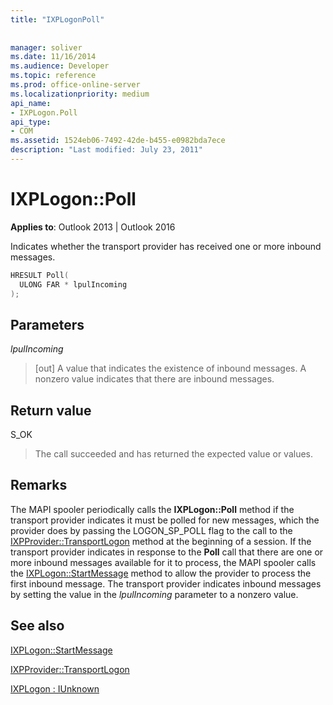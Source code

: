 ```yaml
---
title: "IXPLogonPoll"
 
 
manager: soliver
ms.date: 11/16/2014
ms.audience: Developer
ms.topic: reference
ms.prod: office-online-server
ms.localizationpriority: medium
api_name:
- IXPLogon.Poll
api_type:
- COM
ms.assetid: 1524eb06-7492-42de-b455-e0982bda7ece
description: "Last modified: July 23, 2011"
---
```


# IXPLogon::Poll

  
  
**Applies to**: Outlook 2013 | Outlook 2016 
  
Indicates whether the transport provider has received one or more inbound messages.
  
```cpp
HRESULT Poll(
  ULONG FAR * lpulIncoming
);
```

## Parameters

 _lpulIncoming_
  
> [out] A value that indicates the existence of inbound messages. A nonzero value indicates that there are inbound messages.
    
## Return value

S_OK 
  
> The call succeeded and has returned the expected value or values.
    
## Remarks

The MAPI spooler periodically calls the **IXPLogon::Poll** method if the transport provider indicates it must be polled for new messages, which the provider does by passing the LOGON_SP_POLL flag to the call to the [IXPProvider::TransportLogon](ixpprovider-transportlogon.md) method at the beginning of a session. If the transport provider indicates in response to the **Poll** call that there are one or more inbound messages available for it to process, the MAPI spooler calls the [IXPLogon::StartMessage](ixplogon-startmessage.md) method to allow the provider to process the first inbound message. The transport provider indicates inbound messages by setting the value in the  _lpulIncoming_ parameter to a nonzero value. 
  
## See also



[IXPLogon::StartMessage](ixplogon-startmessage.md)
  
[IXPProvider::TransportLogon](ixpprovider-transportlogon.md)
  
[IXPLogon : IUnknown](ixplogoniunknown.md)

